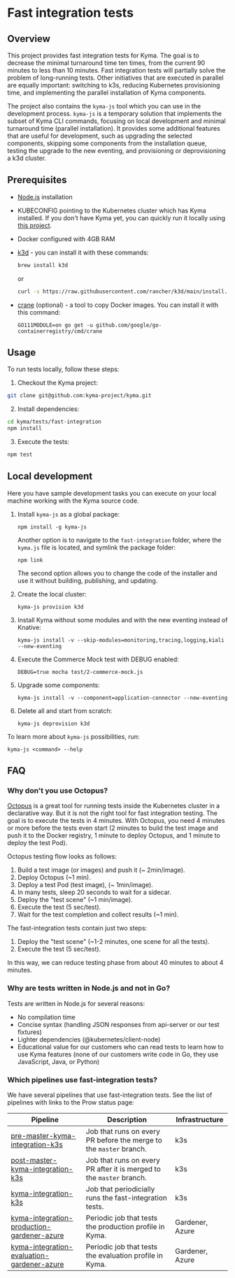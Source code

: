 # Fast integration tests

## Overview

This project provides fast integration tests for Kyma. The goal is to decrease the minimal turnaround time ten times, from the current 90 minutes to less than 10 minutes. Fast integration tests will partially solve the problem of long-running tests. Other initiatives that are executed in parallel are equally important: switching to k3s, reducing Kubernetes provisioning time, and implementing the parallel installation of Kyma components.

The project also contains the `kyma-js` tool which you can use in the development process. `kyma-js` is a temporary solution that implements the subset of Kyma CLI commands, focusing on local development and minimal turnaround time (parallel installation). It provides some additional features that are useful for development, such as upgrading the selected components, skipping some components from the installation queue, testing the upgrade to the new eventing, and provisioning or deprovisioning a k3d cluster.

## Prerequisites

- [Node.js](https://nodejs.org) installation
- KUBECONFIG pointing to the Kubernetes cluster which has Kyma installed. If you don't have Kyma yet, you can quickly run it locally using [this project](https://github.com/kyma-incubator/local-kyma).
- Docker configured with 4GB RAM
- [k3d](https://github.com/rancher/k3d) - you can install it with these commands:
    ```bash
    brew install k3d
    ```
    or
    ```bash
    curl -s https://raw.githubusercontent.com/rancher/k3d/main/install.sh | bash
    ```

- [crane](https://github.com/google/go-containerregistry/tree/master/cmd/crane) (optional) - a tool to copy Docker images. You can install it with this command:
    ```
    GO111MODULE=on go get -u github.com/google/go-containerregistry/cmd/crane
    ```


## Usage

To run tests locally, follow these steps:

1. Checkout the Kyma project:
```bash
git clone git@github.com:kyma-project/kyma.git
```

2. Install dependencies:
```bash
cd kyma/tests/fast-integration
npm install
```

3. Execute the tests:
```bash
npm test
```

## Local development

Here you have sample development tasks you can execute on your local machine working with the Kyma source code.

1. Install `kyma-js` as a global package:
    ```
    npm install -g kyma-js
    ```
    Another option is to navigate to the `fast-integration` folder, where the `kyma.js` file is located, and symlink the package folder:
    ```
    npm link
    ```
    The second option allows you to change the code of the installer and use it without building, publishing, and updating.

2. Create the local cluster:
    ```
    kyma-js provision k3d
    ```

3. Install Kyma without some modules and with the new eventing instead of Knative:
    ```
    kyma-js install -v --skip-modules=monitoring,tracing,logging,kiali --new-eventing
    ```

4. Execute the Commerce Mock test with DEBUG enabled:
    ```
    DEBUG=true mocha test/2-commerce-mock.js
    ```

5. Upgrade some components:
    ```
    kyma-js install -v --component=application-connector --new-eventing
    ```

6. Delete all and start from scratch:
    ```
    kyma-js deprovision k3d
    ```

To learn more about `kyma-js` possibilities, run:
```
kyma-js <command> --help
```

## FAQ

### Why don't you use Octopus?

[Octopus](https://github.com/kyma-incubator/octopus/blob/master/README.md) is a great tool for running tests inside the Kubernetes cluster in a declarative way. But it is not the right tool for fast integration testing. The goal is to execute the tests in 4 minutes. With Octopus, you need 4 minutes or more before the tests even start (2 minutes to build the test image and push it to the Docker registry, 1 minute to deploy Octopus, and 1 minute to deploy the test Pod).

Octopus testing flow looks as follows:
1. Build a test image (or images) and push it (~ 2min/image).
2. Deploy Octopus (~1 min).
3. Deploy a test Pod (test image), (~ 1min/image).
4. In many tests, sleep 20 seconds to wait for a sidecar.
5. Deploy the "test scene" (~1 min/image).
6. Execute the test (5 sec/test).
7. Wait for the test completion and collect results (~1 min).

The fast-integration tests contain just two steps:
1. Deploy the "test scene" (~1-2 minutes, one scene for all the tests).
2. Execute the test (5 sec/test).

In this way, we can reduce testing phase from about 40 minutes to about 4 minutes.

### Why are tests written in Node.js and not in Go?

Tests are written in Node.js for several reasons:
- No compilation time
- Concise syntax (handling JSON responses from api-server or our test fixtures)
- Lighter dependencies (@kubernetes/client-node)
- Educational value for our customers who can read tests to learn how to use Kyma features (none of our customers write code in Go, they use JavaScript, Java, or Python)

### Which pipelines use fast-integration tests?

We have several pipelines that use fast-integration tests. See the list of pipelines with links to the Prow status page:

Pipeline | Description | Infrastructure
--|--|--|
[pre-master-kyma-integration-k3s](https://status.build.kyma-project.io/?job=pre-master-kyma-integration-k3s) | Job that runs on every PR before the merge to the `master` branch. | k3s
[post-master-kyma-integration-k3s](https://status.build.kyma-project.io/?job=post-master-kyma-integration-k3s) | Job that runs on every PR after it is merged to the `master` branch. | k3s
[kyma-integration-k3s](https://status.build.kyma-project.io/?job=kyma-integration-k3s) | Job that periodicially runs the fast-integration tests. | k3s
[kyma-integration-production-gardener-azure](https://status.build.kyma-project.io/?job=kyma-integration-production-gardener-azure) | Periodic job that tests the production profile in Kyma. | Gardener, Azure
[kyma-integration-evaluation-gardener-azure](https://status.build.kyma-project.io/?job=kyma-integration-evaluation-gardener-azure) | Periodic job that tests the evaluation profile in Kyma. | Gardener, Azure
